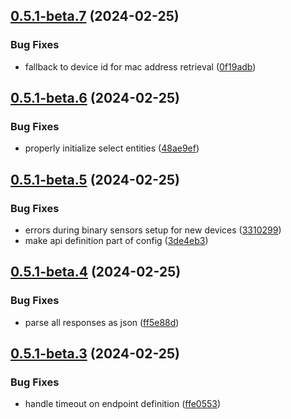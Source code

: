 ## [0.5.1-beta.7](https://github.com/Michsior14/ha-venta/compare/v0.5.1-beta.6...v0.5.1-beta.7) (2024-02-25)


### Bug Fixes

* fallback to device id for mac address retrieval ([0f19adb](https://github.com/Michsior14/ha-venta/commit/0f19adbf6c6b31b3945edccbe95d6f70130fcc9b))

## [0.5.1-beta.6](https://github.com/Michsior14/ha-venta/compare/v0.5.1-beta.5...v0.5.1-beta.6) (2024-02-25)


### Bug Fixes

* properly initialize select entities ([48ae9ef](https://github.com/Michsior14/ha-venta/commit/48ae9ef5fb3a75a213797e550bc794ac3e0085e9))

## [0.5.1-beta.5](https://github.com/Michsior14/ha-venta/compare/v0.5.1-beta.4...v0.5.1-beta.5) (2024-02-25)


### Bug Fixes

* errors during binary sensors setup for new devices ([3310299](https://github.com/Michsior14/ha-venta/commit/3310299d8940ff6b718becad106a9427d4192c07))
* make api definition part of config ([3de4eb3](https://github.com/Michsior14/ha-venta/commit/3de4eb3fd5bb5f7f56b445f7fa85c400f2b40c5f))

## [0.5.1-beta.4](https://github.com/Michsior14/ha-venta/compare/v0.5.1-beta.3...v0.5.1-beta.4) (2024-02-25)


### Bug Fixes

* parse all responses as json ([ff5e88d](https://github.com/Michsior14/ha-venta/commit/ff5e88d4769ca19ab65da0f7174b57640024dd48))

## [0.5.1-beta.3](https://github.com/Michsior14/ha-venta/compare/v0.5.1-beta.2...v0.5.1-beta.3) (2024-02-25)


### Bug Fixes

* handle timeout on endpoint definition ([ffe0553](https://github.com/Michsior14/ha-venta/commit/ffe055344b9afa5fba22dadfe8554a53db127a49))

